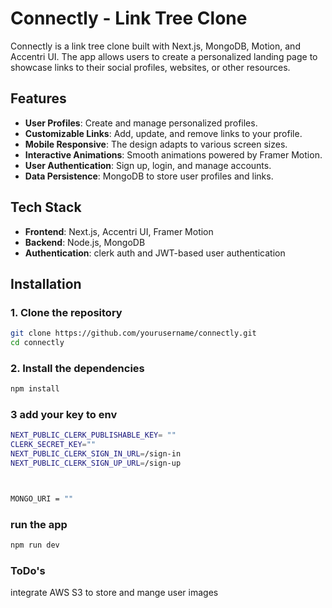 # Connectly - Link Tree Clone

Connectly is a link tree clone built with Next.js, MongoDB, Motion, and Accentri UI. The app allows users to create a personalized landing page to showcase links to their social profiles, websites, or other resources.

## Features

- **User Profiles**: Create and manage personalized profiles.
- **Customizable Links**: Add, update, and remove links to your profile.
- **Mobile Responsive**: The design adapts to various screen sizes.
- **Interactive Animations**: Smooth animations powered by Framer Motion.
- **User Authentication**: Sign up, login, and manage accounts.
- **Data Persistence**: MongoDB to store user profiles and links.

## Tech Stack

- **Frontend**: Next.js, Accentri UI, Framer Motion
- **Backend**: Node.js, MongoDB
- **Authentication**: clerk auth and  JWT-based user authentication

## Installation

### 1. Clone the repository

```bash
git clone https://github.com/yourusername/connectly.git
cd connectly
```
### 2. Install the dependencies
```bash
npm install
```
### 3 add your key to env
```bash
NEXT_PUBLIC_CLERK_PUBLISHABLE_KEY= ""
CLERK_SECRET_KEY=""
NEXT_PUBLIC_CLERK_SIGN_IN_URL=/sign-in
NEXT_PUBLIC_CLERK_SIGN_UP_URL=/sign-up



MONGO_URI = ""
```

### run the app
```bash
npm run dev

```


### ToDo's
integrate AWS S3 to store and mange user images
